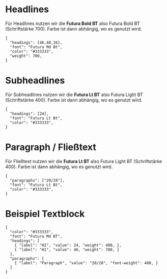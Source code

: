 # Headlines

Für Headlines nutzen wir die **Futura Bold BT** also Futura Bold BT (Schriftstärke 700).
Farbe ist dann abhängig, wo es genutzt wird.

```type
{
  "headings": [46,40,26],
  "font": "Futura Md Bt",
  "color": "#333333",
  "weight": 700,
}
```

# Subheadlines

Für Subheadlines nutzen wir die **Futura Lt BT** also Futura Light BT (Schriftstärke 400).
Farbe ist dann abhängig, wo es genutzt wird.

```type
{
  "headings": [24],
  "font": "Futura Lt Bt",
  "color": "#333333",
}
```
# Paragraph / Fließtext

Für Fließtext nutzen wir die **Futura Lt BT** also Futura Light BT (Schriftstärke 400).
Farbe ist dann abhängig, wo es genutzt wird.

```type
{
  "paragraphs": ["20/28"],
  "font": "Futura Lt Bt",
  "color": "#333333",
}
```

# Beispiel Textblock

```type
{
  "color": "#333333",
  "font": "Futura Md BT",
  "headings": [
    { "label": "H2", "value": 24, "weight": 400, },
    { "label": "H1", "value": 46, "weight": 700, }
  ],
  "paragraphs": [
    { "label": "Paragraph", "value": "20/28", "font-weight": 400, }
  ]
}
```
